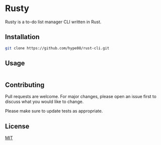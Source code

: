 # Rusty

Rusty is a to-do list manager CLI written in Rust.

## Installation


```bash
git clone https://github.com/hype08/rust-cli.git
```

## Usage

```rust

```

## Contributing
Pull requests are welcome. For major changes, please open an issue first to discuss what you would like to change.

Please make sure to update tests as appropriate.

## License
[MIT](https://choosealicense.com/licenses/mit/)
